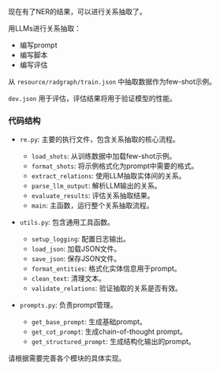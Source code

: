 现在有了NER的结果，可以进行关系抽取了。

用LLMs进行关系抽取：
- 编写prompt
- 编写脚本
- 编写评估

从 `resource/radgraph/train.json` 中抽取数据作为few-shot示例。

`dev.json` 用于评估，评估结果将用于验证模型的性能。

### 代码结构

- `re.py`: 主要的执行文件，包含关系抽取的核心流程。
  - `load_shots`: 从训练数据中加载few-shot示例。
  - `format_shots`: 将示例格式化为prompt中需要的格式。
  - `extract_relations`: 使用LLM抽取实体间的关系。
  - `parse_llm_output`: 解析LLM输出的关系。
  - `evaluate_results`: 评估关系抽取结果。
  - `main`: 主函数，运行整个关系抽取流程。

- `utils.py`: 包含通用工具函数。
  - `setup_logging`: 配置日志输出。
  - `load_json`: 加载JSON文件。
  - `save_json`: 保存JSON文件。
  - `format_entities`: 格式化实体信息用于prompt。
  - `clean_text`: 清理文本。
  - `validate_relations`: 验证抽取的关系是否有效。

- `prompts.py`: 负责prompt管理。
  - `get_base_prompt`: 生成基础prompt。
  - `get_cot_prompt`: 生成chain-of-thought prompt。
  - `get_structured_prompt`: 生成结构化输出的prompt。

请根据需要完善各个模块的具体实现。

